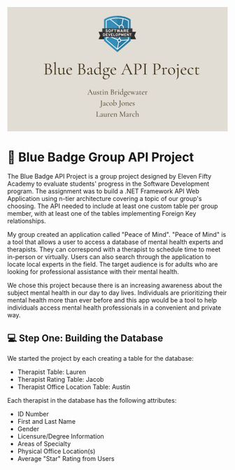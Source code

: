 ![headerphoto](bb-header-for-readme.png)
# :small_blue_diamond: Blue Badge Group API Project 

The Blue Badge API Project is a group project designed by Eleven Fifty Academy to evaluate students' progress in the Software Development program. The assignment was to build a .NET Framework API Web Application using n-tier architecture covering a topic of our group's choosing. The API needed to include at least one custom table per group member, with at least one of the tables implementing Foreign Key relationships.

My group created an application called "Peace of Mind". "Peace of Mind" is a tool that allows a user to access a database of mental health experts and therapists. They can correspond with a therapist to schedule time to meet in-person or virtually. Users can also search through the application to locate local experts in the field. The target audience is for adults who are looking for professional assistance with their mental health.
 
We chose this project because there is an increasing awareness about the subject mental health in our day to day lives. Individuals are prioritizing their mental health more than ever before and this app would be a tool to help individuals access mental health professionals in a convenient and private way.

## :computer: Step One: Building the Database
We started the project by each creating a table for the database:
* Therapist Table: Lauren
* Therapist Rating Table: Jacob
* Therapist Office Location Table: Austin

Each therapist in the database has the following attributes:
* ID Number
* First and Last Name
* Gender
* Licensure/Degree Information
* Areas of Specialty
* Physical Office Location(s)
* Average "Star" Rating from Users

